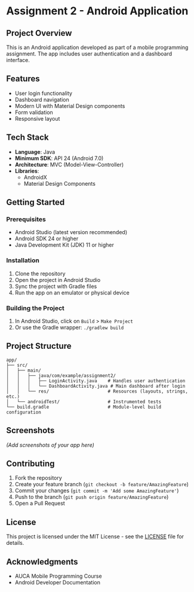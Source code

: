 # Assignment 2 - Android Application

## Project Overview
This is an Android application developed as part of a mobile programming assignment. The app includes user authentication and a dashboard interface.

## Features
- User login functionality
- Dashboard navigation
- Modern UI with Material Design components
- Form validation
- Responsive layout

## Tech Stack
- **Language**: Java
- **Minimum SDK**: API 24 (Android 7.0)
- **Architecture**: MVC (Model-View-Controller)
- **Libraries**:
  - AndroidX
  - Material Design Components

## Getting Started

### Prerequisites
- Android Studio (latest version recommended)
- Android SDK 24 or higher
- Java Development Kit (JDK) 11 or higher

### Installation
1. Clone the repository
2. Open the project in Android Studio
3. Sync the project with Gradle files
4. Run the app on an emulator or physical device

### Building the Project
1. In Android Studio, click on `Build` > `Make Project`
2. Or use the Gradle wrapper: `./gradlew build`

## Project Structure
```
app/
├── src/
│   ├── main/
│   │   ├── java/com/example/assignment2/
│   │   │   ├── LoginActivity.java    # Handles user authentication
│   │   │   └── DashboardActivity.java # Main dashboard after login
│   │   └── res/                      # Resources (layouts, strings, etc.)
│   └── androidTest/                  # Instrumented tests
└── build.gradle                      # Module-level build configuration
```

## Screenshots
*(Add screenshots of your app here)*

## Contributing
1. Fork the repository
2. Create your feature branch (`git checkout -b feature/AmazingFeature`)
3. Commit your changes (`git commit -m 'Add some AmazingFeature'`)
4. Push to the branch (`git push origin feature/AmazingFeature`)
5. Open a Pull Request

## License
This project is licensed under the MIT License - see the [LICENSE](LICENSE) file for details.

## Acknowledgments
- AUCA Mobile Programming Course
- Android Developer Documentation
